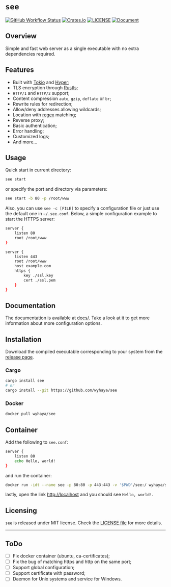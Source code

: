 # `see`

[![GitHub Workflow Status](https://img.shields.io/github/workflow/status/wyhaya/see/Build?style=flat-square)](https://github.com/wyhaya/see/actions)
[![Crates.io](https://img.shields.io/crates/v/see.svg?style=flat-square)](https://crates.io/crates/see)
[![LICENSE](https://img.shields.io/crates/l/see.svg?style=flat-square)](LICENSE)
[![Document](https://img.shields.io/badge/config-document-success.svg?style=flat-square)](docs/)

## Overview

Simple and fast web server as a single executable with no extra dependencies
required.

## Features

- Built with [Tokio](https://github.com/tokio-rs/tokio) and
  [Hyper](https://github.com/hyperium/hyper);
- TLS encryption through [Rustls](https://github.com/ctz/rustls);
- `HTTP/1` and `HTTP/2` support;
- Content compression `auto`, `gzip`, `deflate` or `br`;
- Rewrite rules for redirection;
- Allow/deny addresses allowing wildcards;
- Location with [regex](https://en.wikipedia.org/wiki/Regular_expression)
  matching;
- Reverse proxy;
- Basic authentication;
- Error handling;
- Customized logs;
- And more...

## Usage

Quick start in current directory:

```bash
see start
```

or specify the port and directory via parameters:

```bash
see start -b 80 -p /root/www
```

Also, you can use `see -c [FILE]` to specify a configuration file or just use
the default one in `~/.see.conf`. Below, a simple configuration example to start
the HTTPS server:

```sh
server {
    listen 80
    root /root/www
}

server {
    listen 443
    root /root/www
    host example.com
    https {
        key ./ssl.key
        cert ./ssl.pem
    }
}
```

## Documentation

The documentation is available at [docs/](docs/). Take a look at it to get more
information about more configuration options.

## Installation

Download the compiled executable corresponding to your system from the
[release page](https://github.com/wyhaya/see/releases).

### Cargo

```bash
cargo install see
# or
cargo install --git https://github.com/wyhaya/see
```

### Docker

```bash
docker pull wyhaya/see
```

## Container

Add the following to `see.conf`:

```sh
server {
    listen 80
    echo Hello, world!
}
```

and run the container:

```bash
docker run -idt --name see -p 80:80 -p 443:443 -v '$PWD'/see:/ wyhaya/see
```

lastly, open the link <http://localhost> and you should see `Hello, world!`.

## Licensing

`see` is released under MIT license. Check the [LICENSE file](LICENSE) for
more details.

---

## ToDo

- [ ] Fix docker container (ubuntu, ca-certificates);
- [ ] Fix the bug of matching https and http on the same port;
- [ ] Support global configuration;
- [ ] Support certificate with password;
- [ ] Daemon for Unix systems and service for Windows.
